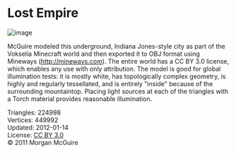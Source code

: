 # Lost Empire

![image](https://casual-effects.com/g3d/data10/research/model/lost_empire/icon.png)

McGuire modeled this underground, Indiana Jones-style city as part of the Vokselia Minecraft world and then exported it to OBJ format 
using Mineways (http://mineways.com). The entire world has a CC BY 3.0 license, which enables any use with only attribution. The model
 is good for global illumination tests: it is mostly white, has topologically complex geometry, is highly and regularly tessellated, 
 and is entirely "inside" because of the surrounding mountaintop. Placing light sources at each of the triangles with a Torch material 
 provides reasonable illumination. 


Triangles: 224998\
Vertices: 449992\
Updated: 2012-01-14\
License: [CC BY 3.0](http://creativecommons.org/licenses/by/3.0/)\
© 2011 Morgan McGuire
